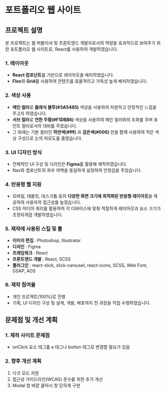 # 포트폴리오 웹 사이트
## 프로젝트 설명
본 프로젝트는 웹 퍼블리셔 및 프론트엔드 개발자로서의 역량을 효과적으로 보여주기 위한 포트폴리오 웹 사이트로, React를 사용하여 개발하였습니다.

### 1. 레이아웃
- **React 컴포넌트**를 기반으로 레이아웃을 배치하였습니다.
- **Flex**와 **Grid**를 사용하여 콘텐츠를 효율적이고 가독성 높게 배치하였습니다.

### 2. 색상 사용
- **메인 컬러**로 **클래식 블루(#3A5485)** 색상을 사용하여 차분하고 안정적인 느낌을 주고자 하였습니다.
- **서브 컬러**로 **연한 주황(#F1DBB6)** 색상을 사용하여 메인 컬러와의 조화를 주며 포인트 컬러로서의 대비를 주었습니다.
- 그 외에는 기본 컬러인 **하얀색(#fff)** 과 **검은색(#000)** 만을 함께 사용하여 적은 색상 구성으로 눈의 피로도를 줄였습니다.

### 3. UI 디자인 방식
- 전체적인 UI 구상 및 디자인은 **Figma**를 활용해 제작하였습니다.
- Nav와 컴포넌트의 좌우 여백을 동일하게 설정하여 안정감을 주었습니다.

### 4. 반응형 웹 지원
- 모바일, 태블릿, 데스크톱 등의 **다양한 화면 크기에 최적화된 반응형 레이아웃**을 제공하여 사용자의 접근성을 높였습니다.
- CSS 미디어 쿼리를 활용하여 각 디바이스에 맞춰 적절하게 레이아웃과 요소 크기가 조정되게끔 개발하였습니다.

### 5. 제작에 사용된 스킬 및 툴
- **이미지 편집** : Photoshop, Illustrator 
- **디자인** : Figma
- **프레임워크** : React
- **프론트엔드 개발** : React, SCSS
- **플러그인** : react-slick, slick-carousel, react-icons, SCSS, Web Font, GSAP, AOS

### 6. 제작 참여율
- 개인 프로젝트(100%)로 진행
- 기획, UI 디자인 구상 및 설계, 개발, 배포까지 전 과정을 직접 수행하였습니다. 

## 문제점 및 개선 계획
### 1. 제작 사이트 문제점
- onClick 요소 태그를 a 태그나 button 태그로 변경할 필요가 있음

### 2. 향후 개선 계획
1. 다크 모드 지원
2. 접근성 가이드라인(WCAG) 준수를 위한 추가 개선
3. Modal 창 바깥 클릭시 창 닫히게 구현
